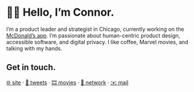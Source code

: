 # 👋🏻 Hello, I’m Connor.

I’m a product leader and strategist in Chicago, currently working on the [McDonald’s app](https://apps.apple.com/us/app/mcdonalds/id922103212). I’m passionate about human-centric product design, accessible software, and digital privacy. I like coffee, Marvel movies, and talking with my hands.

## Get in touch.

[🌐 site](https://cnnr.land) · 
[📣 tweets](https://www.twitter.com/conmas/) · 
[🎞 movies](https://letterboxd.com/conmas/) · 
[💼 network](https://www.linkedin.com/in/cnnrmsn/) · 
[✉️ mail](mailto:connormason@icloud.com)
